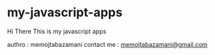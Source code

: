 # my-javascript-apps

Hi There This is my javascript apps

authro : memojtabazamani
contact me : memojtabazamani@gmail.com

